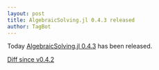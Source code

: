 ```yaml
---
layout: post
title: AlgebraicSolving.jl 0.4.3 released
author: TagBot
---
```


Today [AlgebraicSolving.jl 0.4.3](https://github.com/algebraic-solving/AlgebraicSolving.jl/releases/tag/v0.4.3) has
been released.

[Diff since v0.4.2](https://github.com/algebraic-solving/AlgebraicSolving.jl/compare/v0.4.2...v0.4.3)
